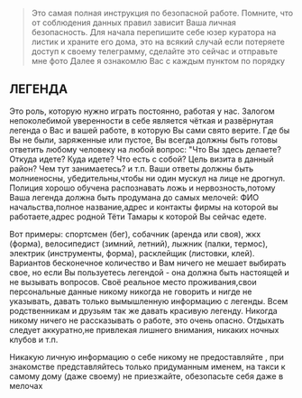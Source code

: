 > Это самая полная инструкция по безопасной работе. Помните, что от соблюдения данных правил зависит Ваша личная безопасность. Для начала перепишите себе юзер куратора на листик и храните его дома, это на всякий случай если потеряете доступ к своему телеграмму, сделайте это сейчас и отправьте мне фото Далее я ознакомлю Вас с каждым пунктом по порядку

## ЛЕГЕНДА  

Это роль, которую нужно играть постоянно, работая у нас. Залогом непоколебимой уверенности в себе является чёткая и развёрнутая легенда о Вас и вашей работе, в которую Вы сами свято верите. Где бы Вы не были, заряженные или пустое, Вы всегда должны быть готовы ответить любому человеку на любой вопрос: "Что Вы здесь делаете? Откуда идете? Куда идете? Что есть с собой? Цель визита в данный район? Чем тут занимаетесь? и т.п. Ваши ответы должны быть молниеносны, убедительны,чтобы ни один мускул на лице не дрогнул. Полиция хорошо обучена распознавать ложь и нервозность,потому Ваша легенда должна быть продумана до самых мелочей: ФИО начальства,полное название,адрес и контакты фирмы на которой вы работаете,адрес родной Тёти Тамары к которой Вы сейчас едете. 

Вот примеры: спортсмен (бег), собачник (аренда или своя), жкх (форма), велосипедист (зимний, летний), лыжник (палки, термос), электрик (инструменты, форма), расклейщик (листовки, клей). Вариантов бесконечное количество и Вам ничего не мешает выбирать свое, но если Вы пользуетесь легендой - она должна быть настоящей и не вызывать вопросов. Своё реальное место проживания,свои персональные данные никому никогда не говорить и нигде не указывать, давать только вымышленную информацию с легенды. Всем родственникам и друзьям так же давать красивую легенду. Никогда никому ничего не рассказывать о работе, это очень опасно. Отдыхать следует аккуратно,не привлекая лишнего внимания, никаких ночных клубов и т.п.  

Никакую личную информацию о себе никому не предоставляйте , при знакомстве представляйтесь только придуманным именем, на такси к самому дому (даже своему) не приезжайте, обезопасьте себя даже в мелочах